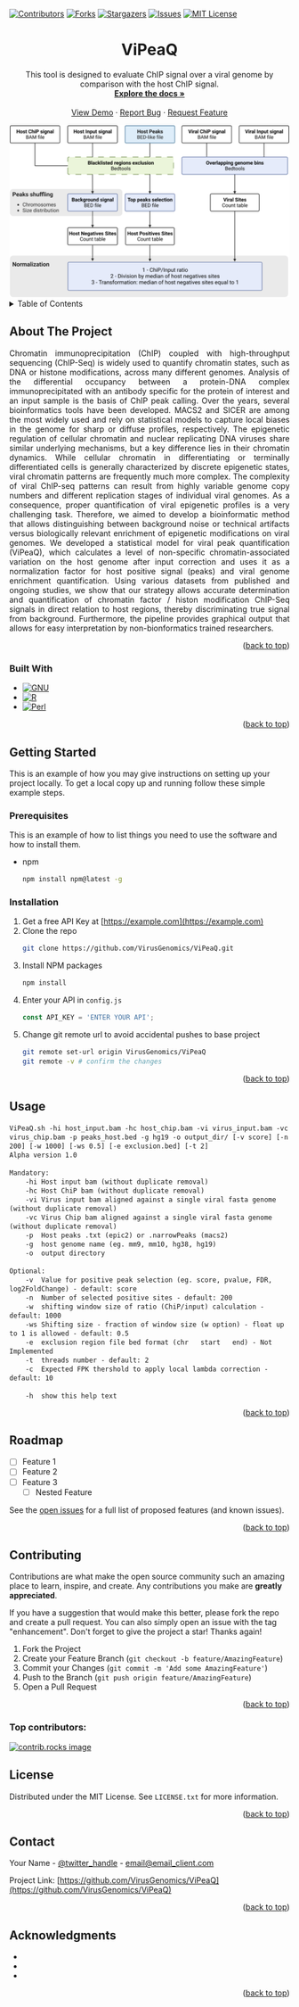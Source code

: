 <!-- Improved compatibility of back to top link: See: https://github.com/othneildrew/Best-README-Template/pull/73 -->
<a id="readme-top"></a>
<!--
*** Thanks for checking out the Best-README-Template. If you have a suggestion
*** that would make this better, please fork the repo and create a pull request
*** or simply open an issue with the tag "enhancement".
*** Don't forget to give the project a star!
*** Thanks again! Now go create something AMAZING! :D
-->



<!-- PROJECT SHIELDS -->
<!--
*** I'm using markdown "reference style" links for readability.
*** Reference links are enclosed in brackets [ ] instead of parentheses ( ).
*** See the bottom of this document for the declaration of the reference variables
*** for contributors-url, forks-url, etc. This is an optional, concise syntax you may use.
*** https://www.markdownguide.org/basic-syntax/#reference-style-links
-->
[![Contributors][contributors-shield]][contributors-url]
[![Forks][forks-shield]][forks-url]
[![Stargazers][stars-shield]][stars-url]
[![Issues][issues-shield]][issues-url]
[![MIT License][license-shield]][license-url]


<!-- PROJECT LOGO -->
<div align="center">
<h1 align="center">ViPeaQ</h1>

  <p align="center">
    This tool is designed to evaluate ChIP signal over a viral genome by comparison with the host ChIP signal.
    <br />
    <a href="https://github.com/VirusGenomics/ViPeaQ"><strong>Explore the docs »</strong></a>
    <br />
    <br />
    <a href="https://github.com/VirusGenomics/ViPeaQ">View Demo</a>
    ·
    <a href="https://github.com/VirusGenomics/ViPeaQ/issues/new?labels=bug&template=bug-report---.md">Report Bug</a>
    ·
    <a href="https://github.com/VirusGenomics/ViPeaQ/issues/new?labels=enhancement&template=feature-request---.md">Request Feature</a>
  </p>

  <a href="https://github.com/VirusGenomics/ViPeaQ">
  <img src="images/ViPeaQ_flowchart.png">
  </a>

</div>


<!-- TABLE OF CONTENTS -->
<details>
  <summary>Table of Contents</summary>
  <ol>
    <li>
      <a href="#about-the-project">About The Project</a>
      <ul>
        <li><a href="#built-with">Built With</a></li>
      </ul>
    </li>
    <li>
      <a href="#getting-started">Getting Started</a>
      <ul>
        <li><a href="#prerequisites">Prerequisites</a></li>
        <li><a href="#installation">Installation</a></li>
      </ul>
    </li>
    <li><a href="#usage">Usage</a></li>
    <li><a href="#roadmap">Roadmap</a></li>
    <li><a href="#contributing">Contributing</a></li>
    <li><a href="#license">License</a></li>
    <li><a href="#contact">Contact</a></li>
    <li><a href="#acknowledgments">Acknowledgments</a></li>
  </ol>
</details>



<!-- ABOUT THE PROJECT -->
## About The Project

<p align="justify">
Chromatin immunoprecipitation (ChIP) coupled with high-throughput sequencing (ChIP-Seq) is widely used to quantify chromatin states, such as DNA or histone modifications, across many different genomes. Analysis of the differential occupancy between a protein-DNA complex immunoprecipitated with an antibody specific for the protein of interest and an input sample is the basis of ChIP peak calling. Over the years, several bioinformatics tools have been developed. MACS2 and SICER are among the most widely used and rely on statistical models to capture local biases in the genome for sharp or diffuse profiles, respectively. The epigenetic regulation of cellular chromatin and nuclear replicating DNA viruses share similar underlying mechanisms, but a key difference lies in their chromatin dynamics. While cellular chromatin in differentiating or terminally differentiated cells is generally characterized by discrete epigenetic states, viral chromatin patterns are frequently much more complex.  
The complexity of viral ChIP-seq patterns can result from highly variable genome copy numbers and different replication stages of individual viral genomes. As a consequence, proper quantification of viral epigenetic profiles is a very challenging task. Therefore, we aimed to develop  a bioinformatic method that allows distinguishing between background noise or technical artifacts versus biologically relevant enrichment of epigenetic modifications on viral genomes.
We developed a statistical model for viral peak quantification (ViPeaQ), which calculates a level of non-specific chromatin-associated variation on the host genome after input correction and uses it as a normalization factor for host positive signal (peaks) and viral genome enrichment quantification. Using various datasets from published and ongoing studies, we show that our strategy allows accurate determination and quantification of chromatin factor / histon modification ChIP-Seq signals in direct relation to host regions, thereby discriminating true signal from background. Furthermore, the pipeline provides graphical output that allows for easy interpretation by non-bionformatics trained researchers.
</p>

<p align="right">(<a href="#readme-top">back to top</a>)</p>



### Built With

* [![GNU][GNU Bash]][GNU-url]
* [![R][R Project]][R-url]
* [![Perl][Perl]][Perl-url]


<p align="right">(<a href="#readme-top">back to top</a>)</p>



<!-- GETTING STARTED -->
## Getting Started

This is an example of how you may give instructions on setting up your project locally.
To get a local copy up and running follow these simple example steps.

### Prerequisites

This is an example of how to list things you need to use the software and how to install them.
* npm
  ```sh
  npm install npm@latest -g
  ```

### Installation

1. Get a free API Key at [https://example.com](https://example.com)
2. Clone the repo
   ```sh
   git clone https://github.com/VirusGenomics/ViPeaQ.git
   ```
3. Install NPM packages
   ```sh
   npm install
   ```
4. Enter your API in `config.js`
   ```js
   const API_KEY = 'ENTER YOUR API';
   ```
5. Change git remote url to avoid accidental pushes to base project
   ```sh
   git remote set-url origin VirusGenomics/ViPeaQ
   git remote -v # confirm the changes
   ```

<p align="right">(<a href="#readme-top">back to top</a>)</p>



<!-- USAGE EXAMPLES -->
## Usage
```
ViPeaQ.sh -hi host_input.bam -hc host_chip.bam -vi virus_input.bam -vc virus_chip.bam -p peaks_host.bed -g hg19 -o output_dir/ [-v score] [-n 200] [-w 1000] [-ws 0.5] [-e exclusion.bed] [-t 2]
Alpha version 1.0

Mandatory:
	-hi	Host input bam (without duplicate removal)
	-hc	Host ChiP bam (without duplicate removal)
	-vi	Virus input bam aligned against a single viral fasta genome (without duplicate removal)
	-vc	Virus Chip bam aligned against a single viral fasta genome (without duplicate removal)
	-p	Host peaks .txt (epic2) or .narrowPeaks (macs2)
	-g	host genome name (eg. mm9, mm10, hg38, hg19)
	-o	output directory
	
Optional:
	-v	Value for positive peak selection (eg. score, pvalue, FDR, log2FoldChange) - default: score
	-n	Number of selected positive sites - default: 200
	-w	shifting window size of ratio (ChiP/input) calculation - default: 1000
	-ws	Shifting size - fraction of window size (w option) - float up to 1 is allowed - default: 0.5
	-e	exclusion region file bed format (chr	start	end) - Not Implemented
	-t	threads number - default: 2 
	-c	Expected FPK thershold to apply local lambda correction - default: 10

	-h  show this help text
```
<p align="right">(<a href="#readme-top">back to top</a>)</p>



<!-- ROADMAP -->
## Roadmap

- [ ] Feature 1
- [ ] Feature 2
- [ ] Feature 3
    - [ ] Nested Feature

See the [open issues](https://github.com/VirusGenomics/ViPeaQ/issues) for a full list of proposed features (and known issues).

<p align="right">(<a href="#readme-top">back to top</a>)</p>



<!-- CONTRIBUTING -->
## Contributing

Contributions are what make the open source community such an amazing place to learn, inspire, and create. Any contributions you make are **greatly appreciated**.

If you have a suggestion that would make this better, please fork the repo and create a pull request. You can also simply open an issue with the tag "enhancement".
Don't forget to give the project a star! Thanks again!

1. Fork the Project
2. Create your Feature Branch (`git checkout -b feature/AmazingFeature`)
3. Commit your Changes (`git commit -m 'Add some AmazingFeature'`)
4. Push to the Branch (`git push origin feature/AmazingFeature`)
5. Open a Pull Request

<p align="right">(<a href="#readme-top">back to top</a>)</p>

### Top contributors:

<a href="https://github.com/VirusGenomics/ViPeaQ/graphs/contributors">
  <img src="https://contrib.rocks/image?repo=VirusGenomics/ViPeaQ" alt="contrib.rocks image" />
</a>



<!-- LICENSE -->
## License

Distributed under the MIT License. See `LICENSE.txt` for more information.

<p align="right">(<a href="#readme-top">back to top</a>)</p>



<!-- CONTACT -->
## Contact

Your Name - [@twitter_handle](https://twitter.com/twitter_handle) - email@email_client.com

Project Link: [https://github.com/VirusGenomics/ViPeaQ](https://github.com/VirusGenomics/ViPeaQ)

<p align="right">(<a href="#readme-top">back to top</a>)</p>



<!-- ACKNOWLEDGMENTS -->
## Acknowledgments

* []()
* []()
* []()

<p align="right">(<a href="#readme-top">back to top</a>)</p>



<!-- MARKDOWN LINKS & IMAGES -->
<!-- https://www.markdownguide.org/basic-syntax/#reference-style-links -->
[contributors-shield]: https://img.shields.io/github/contributors/VirusGenomics/ViPeaQ.svg?style=for-the-badge
[contributors-url]: https://github.com/VirusGenomics/ViPeaQ/graphs/contributors
[forks-shield]: https://img.shields.io/github/forks/VirusGenomics/ViPeaQ.svg?style=for-the-badge
[forks-url]: https://github.com/VirusGenomics/ViPeaQ/network/members
[stars-shield]: https://img.shields.io/github/stars/VirusGenomics/ViPeaQ.svg?style=for-the-badge
[stars-url]: https://github.com/VirusGenomics/ViPeaQ/stargazers
[issues-shield]: https://img.shields.io/github/issues/VirusGenomics/ViPeaQ.svg?style=for-the-badge
[issues-url]: https://github.com/VirusGenomics/ViPeaQ/issues
[license-shield]: https://img.shields.io/github/license/VirusGenomics/ViPeaQ.svg?style=for-the-badge
[license-url]: https://github.com/VirusGenomics/ViPeaQ/blob/master/LICENSE.txt
[product-screenshot]: images/LIV_Logo_Icon_cmyk.jpg
[GNU Bash]: https://img.shields.io/badge/GNU%20Bash-4EAA25?style=for-the-badge&logo=GNU%20Bash&logoColor=white
[GNU-url]: https://www.gnu.org/software/bash/
[R Project]: https://img.shields.io/badge/R-276DC3?style=for-the-badge&logo=R&logoColor=white
[R-url]: https://www.r-project.org/
[Perl]: https://img.shields.io/badge/Perl-39457E?style=for-the-badge&logo=perl&logoColor=white
[Perl-url]: https://www.perl.org/
